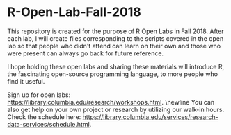# R-Open-Lab-Fall-2018
This repository is created for the purpose of R Open Labs in Fall 2018. After each lab, I will create files corresponding to the scripts covered in the open lab so that people who didn't attend can learn on their own and those who were present can always go back for future reference.

I hope holding these open labs and sharing these materials will introduce R, the fascinating open-source programming language, to more people who find it useful.

Sign up for open labs: https://library.columbia.edu/research/workshops.html.
\newline
You can also get help on your own project or research by utilizing our walk-in hours. Check the schedule here: https://library.columbia.edu/services/research-data-services/schedule.html.
